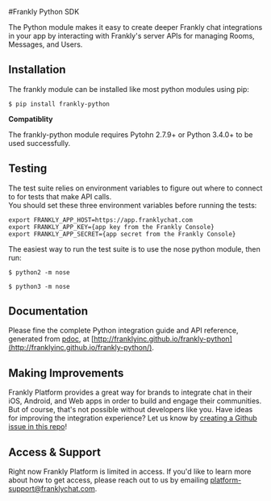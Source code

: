 #Frankly Python SDK

The Python module makes it easy to create deeper Frankly chat integrations in your app by interacting with Frankly's server APIs for managing Rooms, Messages, and Users.

Installation
------------

The frankly module can be installed like most python modules using pip:

```
$ pip install frankly-python
```

**Compatiblity**

The frankly-python module requires Pytohn 2.7.9+ or Python 3.4.0+ to be used
successfully.

Testing
-------

The test suite relies on environment variables to figure out where to connect to
for tests that make API calls.  
You should set these three environment variables before running the tests:
```
export FRANKLY_APP_HOST=https://app.franklychat.com
export FRANKLY_APP_KEY={app key from the Frankly Console}
export FRANKLY_APP_SECRET={app secret from the Frankly Console}
```
The easiest way to run the test suite is to use the nose python module, then run:
```
$ python2 -m nose
```
```
$ python3 -m nose
```

Documentation
-------------

Please fine the complete Python integration guide and API reference, generated from [pdoc](https://github.com/BurntSushi/pdoc), at
[http://franklyinc.github.io/frankly-python](http://franklyinc.github.io/frankly-python/).


Making Improvements
-------------------

Frankly Platform provides a great way for brands to integrate chat in their iOS, Android, and Web apps in order to build and engage their communities. But of course, that's not possible without developers like you. Have ideas for improving the integration experience? Let us know by [creating a Github issue in this repo](https://github.com/franklyinc/frankly-python/issues/new)!


Access & Support
----------------

Right now Frankly Platform is limited in access. If you'd like to learn more about how to get access, please reach out to us by emailing [platform-support@franklychat.com](mailto:platform-support@franklychat.com).


